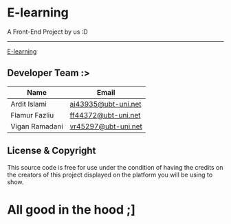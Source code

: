 # E-learning

A Front-End Project by us :D

---

[E-learning](#)

## Developer Team :>

|Name          |Email              |
|--------------|-------------------|
|Ardit Islami  |ai43935@ubt-uni.net|
|Flamur Fazliu |ff44372@ubt-uni.net|
|Vigan Ramadani|vr45297@ubt-uni.net|

## License & Copyright 
This source code is free for use under the condition of having the credits on the creators of this project displayed on the platform you will be using to show.

# All good in the hood ;]